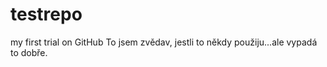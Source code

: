 # testrepo
my first trial on GitHub
To jsem zvědav, jestli to někdy použiju...ale vypadá to dobře.

